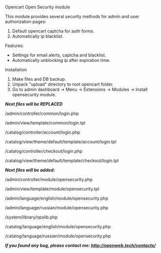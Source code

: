 Opencart Open Security module

This module provides several security methods for admin and user authorization pages:

1. Default opencart captcha for auth forms.
2. Automatically ip blacklist.

Features:

 - Settings for email alerts, captcha and blacklist.
 - Automatically unblocking ip after expiration time.

Installation

1. Make files and DB backup.
2. Unpack "upload" directory to root opencart folder.
3. Go to admin dashboard -> Menu -> Extensions -> Modules -> Install opensecurity module.

***Next files will be REPLACED***

/admin/controller/common/login.php

/admin/view/template/common/login.tpl

/catalog/controller/account/login.php

/catalog/view/theme/default/template/account/login.tpl

/catalog/controller/checkout/login.php

/catalog/view/theme/default/template/checkout/login.tpl

***Next files will be added:***

/admin/controller/module/opensecurity.php

/admin/view/template/module/opensecurity.tpl

/admin/language/english/module/opensecurity.php

/admin/language/russian/module/opensecurity.php

/system/library/opslib.php

/catalog/language/english/module/opensecurity.php

/catalog/language/russian/module/opensecurity.php

***If you found any bug, please contact me: http://openweb.tech/contacts/***
